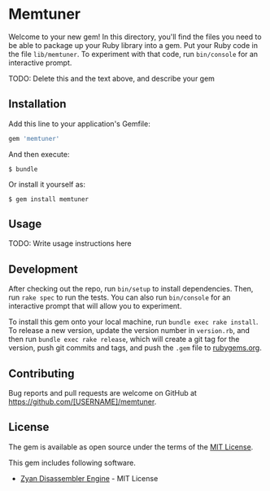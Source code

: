 # Memtuner

Welcome to your new gem! In this directory, you'll find the files you need to be able to package up your Ruby library into a gem. Put your Ruby code in the file `lib/memtuner`. To experiment with that code, run `bin/console` for an interactive prompt.

TODO: Delete this and the text above, and describe your gem

## Installation

Add this line to your application's Gemfile:

```ruby
gem 'memtuner'
```

And then execute:

    $ bundle

Or install it yourself as:

    $ gem install memtuner

## Usage

TODO: Write usage instructions here

## Development

After checking out the repo, run `bin/setup` to install dependencies. Then, run `rake spec` to run the tests. You can also run `bin/console` for an interactive prompt that will allow you to experiment.

To install this gem onto your local machine, run `bundle exec rake install`. To release a new version, update the version number in `version.rb`, and then run `bundle exec rake release`, which will create a git tag for the version, push git commits and tags, and push the `.gem` file to [rubygems.org](https://rubygems.org).

## Contributing

Bug reports and pull requests are welcome on GitHub at https://github.com/[USERNAME]/memtuner.


## License

The gem is available as open source under the terms of the [MIT License](http://opensource.org/licenses/MIT).

This gem includes following software.
- [Zyan Disassembler Engine](https://github.com/zyantific/zyan-disassembler-engine) - MIT License



